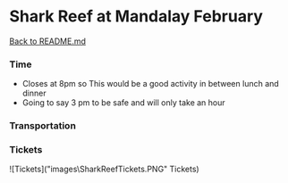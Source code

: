 # Shark Reef at Mandalay February

[Back to README.md](https://github.com/jjung759/cs4320-Trip-Project/blob/master/README.md)

### Time

* Closes at 8pm so This would be a good activity in between lunch and dinner
* Going to say 3 pm to be safe and will only take an hour

### Transportation

### Tickets

![Tickets]("images\SharkReefTickets.PNG" Tickets)
